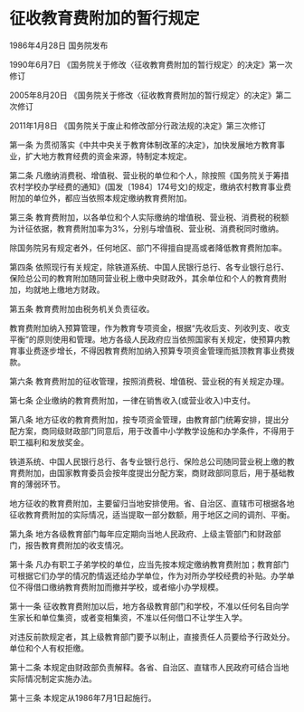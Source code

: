 # 征收教育费附加的暂行规定

1986年4月28日 国务院发布

1990年6月7日 《国务院关于修改〈征收教育费附加的暂行规定〉的决定》第一次修订

2005年8月20日 《国务院关于修改〈征收教育费附加的暂行规定〉的决定》第二次修订

2011年1月8日 《国务院关于废止和修改部分行政法规的决定》第三次修订

<!-- INFO END -->

第一条 为贯彻落实《中共中央关于教育体制改革的决定》，加快发展地方教育事业，扩大地方教育经费的资金来源，特制定本规定。

第二条 凡缴纳消费税、增值税、营业税的单位和个人，除按照《国务院关于筹措农村学校办学经费的通知》(国发〔1984〕174号文)的规定，缴纳农村教育事业费附加的单位外，都应当依照本规定缴纳教育费附加。

第三条 教育费附加，以各单位和个人实际缴纳的增值税、营业税、消费税的税额为计征依据，教育费附加率为3%，分别与增值税、营业税、消费税同时缴纳。

除国务院另有规定者外，任何地区、部门不得擅自提高或者降低教育费附加率。

第四条 依照现行有关规定，除铁道系统、中国人民银行总行、各专业银行总行、保险总公司的教育附加随同营业税上缴中央财政外，其余单位和个人的教育费附加，均就地上缴地方财政。

第五条 教育费附加由税务机关负责征收。

教育费附加纳入预算管理，作为教育专项资金，根据“先收后支、列收列支、收支平衡”的原则使用和管理。地方各级人民政府应当依照国家有关规定，使预算内教育事业费逐步增长，不得因教育费附加纳入预算专项资金管理而抵顶教育事业费拨款。

第六条 教育费附加的征收管理，按照消费税、增值税、营业税的有关规定办理。

第七条 企业缴纳的教育费附加，一律在销售收入(或营业收入)中支付。

第八条 地方征收的教育费附加，按专项资金管理，由教育部门统筹安排，提出分配方案，商同级财政部门同意后，用于改善中小学教学设施和办学条件，不得用于职工福利和发放奖金。

铁道系统、中国人民银行总行、各专业银行总行、保险总公司随同营业税上缴的教育费附加，由国家教育委员会按年度提出分配方案，商财政部同意后，用于基础教育的薄弱环节。

地方征收的教育费附加，主要留归当地安排使用。省、自治区、直辖市可根据各地征收教育费附加的实际情况，适当提取一部分数额，用于地区之间的调剂、平衡。

第九条 地方各级教育部门每年应定期向当地人民政府、上级主管部门和财政部门，报告教育费附加的收支情况。

第十条 凡办有职工子弟学校的单位，应当先按本规定缴纳教育费附加；教育部门可根据它们办学的情况酌情返还给办学单位，作为对所办学校经费的补贴。办学单位不得借口缴纳教育费附加而撤并学校，或者缩小办学规模。

第十一条 征收教育费附加以后，地方各级教育部门和学校，不准以任何名目向学生家长和单位集资，或者变相集资，不准以任何借口不让学生入学。

对违反前款规定者，其上级教育部门要予以制止，直接责任人员要给予行政处分。单位和个人有权拒缴。

第十二条 本规定由财政部负责解释。各省、自治区、直辖市人民政府可结合当地实际情况制定实施办法。

第十三条 本规定从1986年7月1日起施行。
